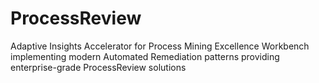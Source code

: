 # ProcessReview
Adaptive Insights Accelerator for Process Mining Excellence Workbench implementing modern Automated Remediation patterns providing enterprise-grade ProcessReview solutions
